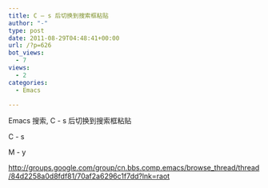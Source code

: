 ```yaml
---
title: C – s 后切换到搜索框粘贴
author: "-"
type: post
date: 2011-08-29T04:48:41+00:00
url: /?p=626
bot_views:
  - 7
views:
  - 2
categories:
  - Emacs

---
```

Emacs 搜索, C - s 后切换到搜索框粘贴
  
C - s
  
M - y

http://groups.google.com/group/cn.bbs.comp.emacs/browse_thread/thread/84d2258a0d8fdf81/70af2a6296c1f7dd?lnk=raot
